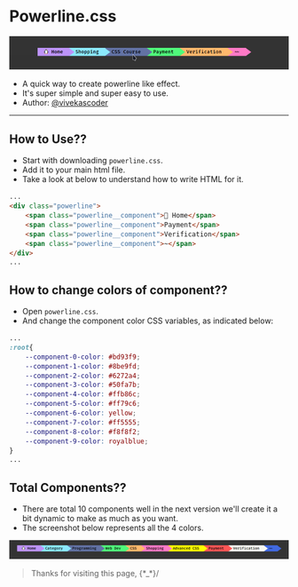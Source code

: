 # Powerline.css
![Powerline.css](./assets/screenshot.png)
- A quick way to create powerline like effect.
- It's super simple and super easy to use.
- Author: [@vivekascoder](mailto:vivekascoder@gmail.com)

----

## How to Use??
- Start with downloading `powerline.css`.
- Add it to your main html file.
- Take a look at below to understand how to write HTML for it.

```html
...
<div class="powerline">
    <span class="powerline__component">🐧 Home</span>
    <span class="powerline__component">Payment</span>
    <span class="powerline__component">Verification</span>
    <span class="powerline__component">~</span>
</div>
...
```

## How to change colors of component??
- Open `powerline.css`.
- And change the component color CSS variables, as indicated below:

```css
...
:root{
    --component-0-color: #bd93f9;
    --component-1-color: #8be9fd;
    --component-2-color: #6272a4;
    --component-3-color: #50fa7b;
    --component-4-color: #ffb86c;
    --component-5-color: #ff79c6;
    --component-6-color: yellow;
    --component-7-color: #ff5555;
    --component-8-color: #f8f8f2;
    --component-9-color: royalblue;
}
...
```

## Total Components??
- There are total 10 components well in the next version we'll create it a bit dynamic to make as much as you want.
- The screenshot below represents all the 4 colors.

![Poerline.css](assets/screenshot-2.png)
> Thanks for visiting this page, {\*_\*}/
